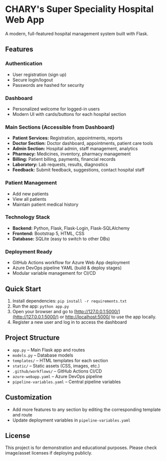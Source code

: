# CHARY's Super Speciality Hospital Web App

A modern, full-featured hospital management system built with Flask.

## Features

### Authentication
- User registration (sign up)
- Secure login/logout
- Passwords are hashed for security

### Dashboard
- Personalized welcome for logged-in users
- Modern UI with cards/buttons for each hospital section

### Main Sections (Accessible from Dashboard)
- **Patient Services:** Registration, appointments, reports
- **Doctor Section:** Doctor dashboard, appointments, patient care tools
- **Admin Section:** Hospital admin, staff management, analytics
- **Pharmacy:** Medicines, inventory, pharmacy management
- **Billing:** Patient billing, payments, financial records
- **Laboratory:** Lab requests, results, diagnostics
- **Feedback:** Submit feedback, suggestions, contact hospital staff

### Patient Management
- Add new patients
- View all patients
- Maintain patient medical history

### Technology Stack
- **Backend:** Python, Flask, Flask-Login, Flask-SQLAlchemy
- **Frontend:** Bootstrap 5, HTML, CSS
- **Database:** SQLite (easy to switch to other DBs)

### Deployment Ready
- GitHub Actions workflow for Azure Web App deployment
- Azure DevOps pipeline YAML (build & deploy stages)
- Modular variable management for CI/CD

## Quick Start
1. Install dependencies: `pip install -r requirements.txt`
2. Run the app: `python app.py`
3. Open your browser and go to [http://127.0.0.1:5000/](http://127.0.0.1:5000/) or [http://localhost:5000/](http://localhost:5000/) to use the app locally.
4. Register a new user and log in to access the dashboard

## Project Structure
- `app.py` – Main Flask app and routes
- `models.py` – Database models
- `templates/` – HTML templates for each section
- `static/` – Static assets (CSS, images, etc.)
- `.github/workflows/` – GitHub Actions CI/CD
- `azure-webapp.yaml` – Azure DevOps pipeline
- `pipeline-variables.yaml` – Central pipeline variables

## Customization
- Add more features to any section by editing the corresponding template and route
- Update deployment variables in `pipeline-variables.yaml`

## License
This project is for demonstration and educational purposes. Please check image/asset licenses if deploying publicly.
